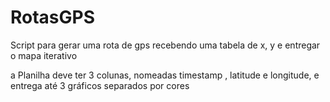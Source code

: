 # RotasGPS

Script para gerar uma rota de gps recebendo uma tabela de x, y e entregar o mapa iterativo

a Planilha deve ter 3 colunas, nomeadas timestamp , latitude e longitude, e entrega até 3 gráficos separados por cores
